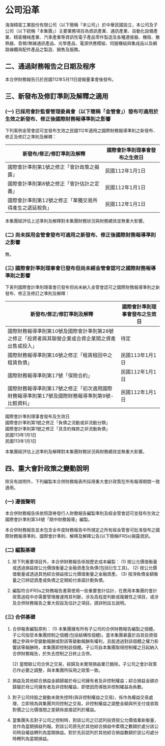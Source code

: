 # 公司沿革

海海精密工業股份有限公司（以下簡稱「本公司」）於中華民國設立，本公司及子公司（以下統稱「本集團」）主要業務項目為資訊產業、通訊產業、自動化設備產業、精密機械產業、汽車產業等資訊性電子產品零件製造及各種連接器、機殼、散熱器、音頻/無線通訊產品、光學產品、電源供應模組、伺服機組與集成品以及網路線纜與配件產品之製造、銷售及服務。

## 二、通過財務報告之日期及程序

本合併財務報告已於民國112年5月11日提報董事會後發布。

## 三、新發布及修訂準則及解釋之適用

### (一) 已採用會計監督管理委員會（以下簡稱「金管會」）發布可適用於生效之新發布、修正後國際財務報導準則之影響

下列案例金管會認可並發布生效之民國112年適用之國際財務報導準則之新發布、修正及修訂之準則及解釋：

| 新發布/修正/修訂準則及解釋 | 國際會計準則理事會發布之生效日 |
| -------------------------- | -------------------------- |
| 國際會計準則第1號之修正「會計政策之揭露」 | 民國112年1月1日 |
| 國際會計準則第8號之修正「會計估計之定義」 | 民國112年1月1日 |
| 國際會計準則第12號之修正「單獨交易所得產生之遞延稅負」 | 民國112年1月1日 |

本集團經評估上述準則及解釋對本集團財務狀況與財務績效並無重大影響。

### (二) 尚未採用金管會發布可適用之新發布、修正後國際財務報導準則之影響

無。

### (三) 國際會計準則理事會已發布但尚未經金管會認可之國際財務報導準則之影響

下表列國際會計準則理事會已發布但尚未納入金管會認可之國際財務報導準則之新發布、修正及修訂之準則及解釋：

| 新發布/修正/修訂準則及解釋 | 國際會計準則理事會發布之生效日 |
| -------------------------- | -------------------------- |
| 國際財務報導準則第10號及國際會計準則第28號之修正「投資者與其聯營企業或合資企業間之資產出售或投入」 | 待定 |
| 國際財務報導準則第16號之修正「租賃租回中之租賃負債」 | 民國113年1月1日 |
| 國際財務報導準則第17號「保險合約」 | 民國112年1月1日 |
| 國際財務報導準則第17號之修正「初次適用國際財務報導準則第17號及國際財務報導準則第9號-比較資料」 | 民國112年1月1日 |# 新發布/修正/修訂準則及解釋

國際會計準則理事會發布及生效日  
國際會計準則第1號之修正「負債之流動或非流動分類」  
國際會計準則第1號之修正「具含約條款之非流動負債」  
民國113年1月1日  
民國113年1月1日  

本集團經評估上述準則及解釋對本集團財務狀況與財務績效並無重大影響。

## 四、重大會計政策之變動說明

除另有說明外，下列編製本合併財務報表所採用重大會計政策在所有報導期間一致適用。

### (一) 遵循聲明

本合併財務報告係依照證券發行人財務報告編製準則及經金管會認可並發布生效之國際會計準則第34號「期中財務報導」編製。

本合併財務報告並未包含全年度財務報告中所規定之所有經金管會可批准發布之國際財務報導準則、國際會計準則、解釋及解釋公告(以下簡稱IFRSs)揭露資訊。

### (二) 編製基礎

1. 除下列重要項目外，本合併財務報告係按歷史成本編製：
   (1) 按公允價值衡量或透過損益按公允價值衡量之金融資產及負債(包括衍生工具)。
   (2) 按公允價值衡量或透過其他綜合損益按公允價值衡量之金融資產。
   (3) 按淨負債金額衡量之已辨認資產或負債之定期給付承諾計劃負債。

2. 編製符合IFRSs之財務報告書需使用一些重要會計估計，在應用本集團的會計政策過程中亦需要管理層運用其判斷，涉及高程度判斷或複雜性之項目，或涉及合併財務報告之重大假設及估計之項目，請詳附註五說明。

### (三) 合併基礎

1. 合併報表編製原則：
   (1) 本集團擁有所有子公司的合併財務報告編製之個體。子公司指受本集團控制之個體(包括結構性個體)。當本集團暴露於自其投資個體之參與中受變動報酬或對該等變動報酬有權利，且能透過對該個體之權力影響該等報酬時，本集團即控制該個體。子公司自本集團取得控制權之日起納入合併財務報告，於失去控制之日終止合併。

   (2) 當關聯公司合併之交易，綜歸及未實現損益業已銷除。子公司之會計政策已作必要之調整，與本集團所採用之政策一致。

3. 損益及其他綜合損益金額歸屬於母公司擁有者及非控制權益；綜合損益金額亦歸屬於母公司擁有者及非控制權益，即使因而導致非控制權益為負數。

4. 對子公司持股之變動未致失控時(與非控制權益之交易)，係作為權益交易處理，立即視為與集團共同控制之交易。非控制權益之調整金額與所支付或收取對價之公允價值間之差額係直接認列於權益。

5. 當集團失去對子公司之控制時，對該公司之已認列投資按公允價值重新衡量，並作為當期損益列報。對該公司原先於其他綜合損益中累積之數額於處分該公司時自權益轉列為當期損益。對於先前認列於其他綜合損益數額於該公司處分時轉列為當期損益。
